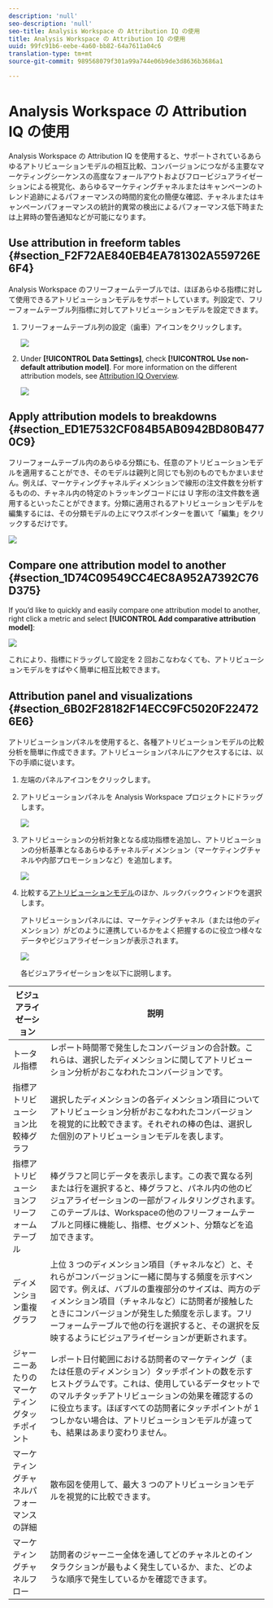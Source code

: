 ```yaml
---
description: 'null'
seo-description: 'null'
seo-title: Analysis Workspace の Attribution IQ の使用
title: Analysis Workspace の Attribution IQ の使用
uuid: 99fc91b6-eebe-4a60-bb82-64a7611a04c6
translation-type: tm+mt
source-git-commit: 989568079f301a99a744e06b9de3d8636b3686a1

---
```



# Analysis Workspace の Attribution IQ の使用

Analysis Workspace の Attribution IQ を使用すると、サポートされているあらゆるアトリビューションモデルの相互比較、コンバージョンにつながる主要なマーケティングシーケンスの高度なフォールアウトおよびフロービジュアライゼーションによる視覚化、あらゆるマーケティングチャネルまたはキャンペーンのトレンド追跡によるパフォーマンスの時間的変化の簡便な確認、チャネルまたはキャンペーンパフォーマンスの統計的異常の検出によるパフォーマンス低下時または上昇時の警告通知などが可能になります。

## Use attribution in freeform tables {#section_F2F72AE840EB4EA781302A559726E6F4}

Analysis Workspace のフリーフォームテーブルでは、ほぼあらゆる指標に対して使用できるアトリビューションモデルをサポートしています。列設定で、フリーフォームテーブル列指標に対してアトリビューションモデルを設定できます。

1. フリーフォームテーブル列の設定（歯車）アイコンをクリックします。

   ![](assets/Column_Settings.png)

1. Under **[!UICONTROL Data Settings]**, check **[!UICONTROL Use non-default attribution model]**. For more information on the different attribution models, see [Attribution IQ Overview](attribution.md).

   ![](assets/Attribution_Model_Selection.png)

## Apply attribution models to breakdowns {#section_ED1E7532CF084B5AB0942BD80B4770C9}

フリーフォームテーブル内のあらゆる分類にも、任意のアトリビューションモデルを適用することができ、そのモデルは親列と同じでも別のものでもかまいません。例えば、マーケティングチャネルディメンションで線形の注文件数を分析するものの、チャネル内の特定のトラッキングコードには U 字形の注文件数を適用するといったことができます。分類に適用されるアトリビューションモデルを編集するには、その分類モデルの上にマウスポインターを置いて「編集」をクリックするだけです。

![](assets/breakdown_settings.png)

## Compare one attribution model to another {#section_1D74C09549CC4EC8A952A7392C76D375}

If you’d like to quickly and easily compare one attribution model to another, right click a metric and select **[!UICONTROL Add comparative attribution model]**:

![](assets/Comparative_Attribution_Model.png)

これにより、指標にドラッグして設定を 2 回おこなわなくても、アトリビューションモデルをすばやく簡単に相互比較できます。

## Attribution panel and visualizations {#section_6B02F28182F14ECC9FC5020F224726E6}

アトリビューションパネルを使用すると、各種アトリビューションモデルの比較分析を簡単に作成できます。アトリビューションパネルにアクセスするには、以下の手順に従います。

1. 左端のパネルアイコンをクリックします。
1. アトリビューションパネルを Analysis Workspace プロジェクトにドラッグします。

   ![](assets/Attribution_Panel_1.png)

1. アトリビューションの分析対象となる成功指標を追加し、アトリビューションの分析基準となるあらゆるチャネルディメンション（マーケティングチャネルや内部プロモーションなど）を追加します。

   ![](assets/attribution_panel2.png)

1. 比較する[アトリビューションモデル](attribution.md)のほか、ルックバックウィンドウを選択します。

   アトリビューションパネルには、マーケティングチャネル（または他のディメンション）がどのように連携しているかをよく把握するのに役立つ様々なデータやビジュアライゼーションが表示されます。

   ![](assets/attr_panel_vizs.png)

   各ビジュアライゼーションを以下に説明します。

| ビジュアライゼーション | 説明 |
|--- |--- |
| トータル指標 | レポート時間帯で発生したコンバージョンの合計数。これらは、選択したディメンションに関してアトリビューション分析がおこなわれたコンバージョンです。 |
| 指標アトリビューション比較棒グラフ | 選択したディメンションの各ディメンション項目についてアトリビューション分析がおこなわれたコンバージョンを視覚的に比較できます。それぞれの棒の色は、選択した個別のアトリビューションモデルを表します。 |
| 指標アトリビューションフリーフォームテーブル | 棒グラフと同じデータを表示します。この表で異なる列または行を選択すると、棒グラフと、パネル内の他のビジュアライゼーションの一部がフィルタリングされます。 このテーブルは、Workspaceの他のフリーフォームテーブルと同様に機能し、指標、セグメント、分類などを追加できます。 |
| ディメンション重複グラフ | 上位 3 つのディメンション項目（チャネルなど）と、それらがコンバージョンに一緒に関与する頻度を示すベン図です。例えば、バブルの重複部分のサイズは、両方のディメンション項目（チャネルなど）に訪問者が接触したときにコンバージョンが発生した頻度を示します。フリーフォームテーブルで他の行を選択すると、その選択を反映するようにビジュアライゼーションが更新されます。 |
| ジャーニーあたりのマーケティングタッチポイント | レポート日付範囲における訪問者のマーケティング（または任意のディメンション）タッチポイントの数を示すヒストグラムです。これは、使用しているデータセットでのマルチタッチアトリビューションの効果を確認するのに役立ちます。ほぼすべての訪問者にタッチポイントが 1 つしかない場合は、アトリビューションモデルが違っても、結果はあまり変わりません。 |
| マーケティングチャネルパフォーマンスの詳細 | 散布図を使用して、最大 3 つのアトリビューションモデルを視覚的に比較できます。 |
| マーケティングチャネルフロー | 訪問者のジャーニー全体を通してどのチャネルとのインタラクションが最もよく発生しているか、また、どのような順序で発生しているかを確認できます。 |
